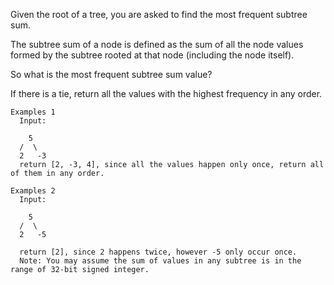Given the root of a tree, you are asked to find the most frequent subtree sum. 

The subtree sum of a node is defined as the sum of all the node values formed by the subtree rooted at that node (including the node itself). 

So what is the most frequent subtree sum value? 

If there is a tie, return all the values with the highest frequency in any order.

```
Examples 1
  Input:

    5
  /  \
  2   -3
  return [2, -3, 4], since all the values happen only once, return all of them in any order.

Examples 2
  Input:

    5
  /  \
  2   -5

  return [2], since 2 happens twice, however -5 only occur once.
  Note: You may assume the sum of values in any subtree is in the range of 32-bit signed integer.
```